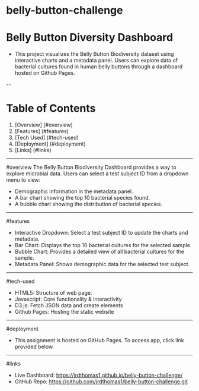 # belly-button-challenge

# Belly Button Diversity Dashboard
- This project visualizes the Belly Button Biodiversity dataset using interactive charts and a metadata panel. Users can explore data of bacterial cultures found in human belly buttons through a dashboard hosted on Github Pages.

--

# Table of Contents
1. [Overview] (#overview)
2. [Features] (#features)
3. [Tech Used] (#tech-used)
4. [Deployment] (#deployment)
5. [Links] (#links)

---------
#overview
The Belly Button Biodiversity Dashboard provides a way to explore microbial data. Users can select a test subject ID from a dropdown menu to view:
- Demographic information in the metadata panel.
- A bar chart showing the top 10 bacterial species found.
- A bubble chart showing the distribution of bacterial species.

---------
#features

- Interactive Dropdown: Select a test subject ID to update the charts and metadata.
- Bar Chart: Displays the top 10 bacterial cultures for the selected sample.
- Bubble Chart: Provides a detailed view of all bacterial cultures for the sample.
- Metadata Panel: Shows demographic data for the selected test subject.

---------
#tech-used
- HTML5: Structure of web page.
- Javascript: Core functionality & interactivity
- D3.js: Fetch JSON data and create elements
- Github Pages: Hosting the static website
---------

#deployment
- This assignment is hosted on GitHub Pages. To access app, click link provided below.

---------
#links
- Live Dashboard: https://jrdthomas1.github.io/belly-button-challenge/
- GitHub Repo: https://github.com/jrdthomas1/belly-button-challenge.git



